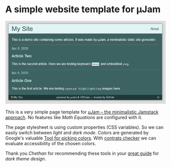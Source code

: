 # A simple website template for &mu;Jam

![&mu;Jam &ndash; simple](img/img01.png "simple  &mu;Jam template")

This is a very simple page template for [&mu;Jam &ndash; the minimalistic Jamstack approach](https://github.com/goessner/microjam). No features like *Math Equations* are configured with it.

The page stylesheet is using custom properties (CSS variables). So we can easily switch between *light* and *dark mode*.
Colors are generated by Google's valuable [Tool for picking colors](https://material.io/design/color/the-color-system.html#tools-for-picking-colors). 
With [contrats checker](https://webaim.org/resources/contrastchecker/) we can evaluate accessibility of the chosen colors.

Thank you *Chethan* for recommending these tools in your [great guide]((https://blog.prototypr.io/how-to-design-a-dark-theme-for-your-android-app-3daeb264637)) for *dark theme design*.
